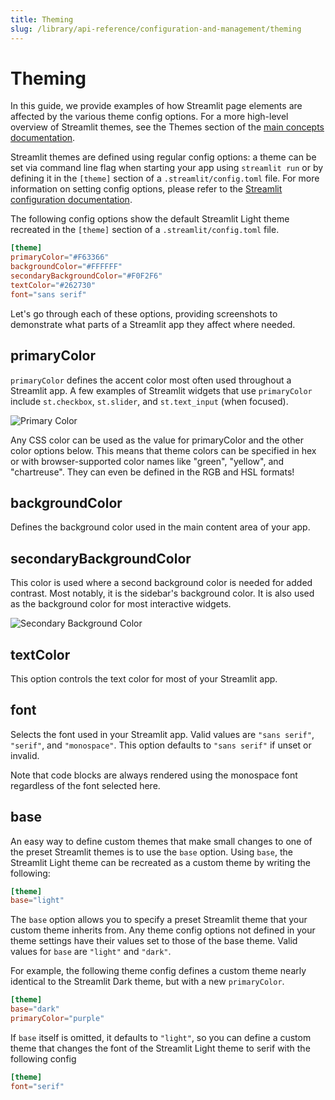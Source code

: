 ```yaml
---
title: Theming
slug: /library/api-reference/configuration-and-management/theming
---
```


# Theming

In this guide, we provide examples of how Streamlit page elements are affected
by the various theme config options. For a more high-level overview of
Streamlit themes, see the Themes section of the
[main concepts documentation](/library/get-started/main-concepts#themes).

Streamlit themes are defined using regular config options: a theme can be set
via command line flag when starting your app using `streamlit run` or by
defining it in the `[theme]` section of a `.streamlit/config.toml` file. For
more information on setting config options, please refer to the
[Streamlit configuration documentation](/library/api-reference/configuration-and-management/configuration#set-configuration-options).

The following config options show the default Streamlit Light theme recreated
in the `[theme]` section of a `.streamlit/config.toml` file.

```toml
[theme]
primaryColor="#F63366"
backgroundColor="#FFFFFF"
secondaryBackgroundColor="#F0F2F6"
textColor="#262730"
font="sans serif"
```

Let's go through each of these options, providing screenshots to demonstrate
what parts of a Streamlit app they affect where needed.

## primaryColor

`primaryColor` defines the accent color most often used throughout a Streamlit
app. A few examples of Streamlit widgets that use `primaryColor` include
`st.checkbox`, `st.slider`, and `st.text_input` (when focused).

![Primary Color](/images/theme_config_options/primaryColor.png)

<Tip>

Any CSS color can be used as the value for primaryColor and the other color
options below. This means that theme colors can be specified in hex or with
browser-supported color names like "green", "yellow", and
"chartreuse". They can even be defined in the RGB and HSL formats!

</Tip>

## backgroundColor

Defines the background color used in the main content area of your app.

## secondaryBackgroundColor

This color is used where a second background color is needed for added
contrast. Most notably, it is the sidebar's background color. It is also used 
as the background color for most interactive widgets.

![Secondary Background Color](/images/theme_config_options/secondaryBackgroundColor.png)

## textColor

This option controls the text color for most of your Streamlit app.

## font

Selects the font used in your Streamlit app. Valid values are `"sans serif"`,
`"serif"`, and `"monospace"`. This option defaults to `"sans serif"` if unset
or invalid.

Note that code blocks are always rendered using the monospace font regardless of
the font selected here.

## base

An easy way to define custom themes that make small changes to one of the
preset Streamlit themes is to use the `base` option. Using `base`, the
Streamlit Light theme can be recreated as a custom theme by writing the
following:

```toml
[theme]
base="light"
```

The `base` option allows you to specify a preset Streamlit theme that your
custom theme inherits from. Any theme config options not defined in your theme
settings have their values set to those of the base theme. Valid values for
`base` are `"light"` and `"dark"`.

For example, the following theme config defines a custom theme nearly identical
to the Streamlit Dark theme, but with a new `primaryColor`.

```toml
[theme]
base="dark"
primaryColor="purple"
```

If `base` itself is omitted, it defaults to `"light"`, so you can define a
custom theme that changes the font of the Streamlit Light theme to serif with
the following config

```toml
[theme]
font="serif"
```
